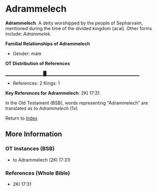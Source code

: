# Adrammelech
**Adrammelech**. 
A deity worshipped by the people of Sepharvaim, mentioned during the time of the divided kingdom (acai). 
Other forms include: 
*Adrammelek*. 




**Familial Relationships of Adrammelech**


* Gender: male


**OT Distribution of References**

▁▁▁▁▁▁▁▁▁▁▁█▁▁▁▁▁▁▁▁▁▁▁▁▁▁▁▁▁▁▁▁▁▁▁▁▁▁▁
* References: 2 Kings: 1



**Key References for Adrammelech**: 
2KI 17:31. 


In the Old Testament (BSB), words representing “Adrammelech” are translated as 
*to Adrammelech* (1x). 




Return to [Index](00-Index.md)

## More Information

### OT Instances (BSB)

* to Adrammelech (2KI 17:31)



### References (Whole Bible)

* 2KI 17:31



